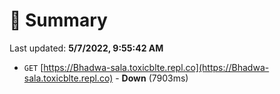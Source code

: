 # 📖 Summary
Last updated: **5/7/2022, 9:55:42 AM**

- `GET` [https://Bhadwa-sala.toxicblte.repl.co](https://Bhadwa-sala.toxicblte.repl.co) - **Down** (7903ms)
